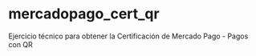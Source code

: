 # mercadopago_cert_qr
Ejercicio técnico para obtener la Certificación de Mercado Pago - Pagos con QR

